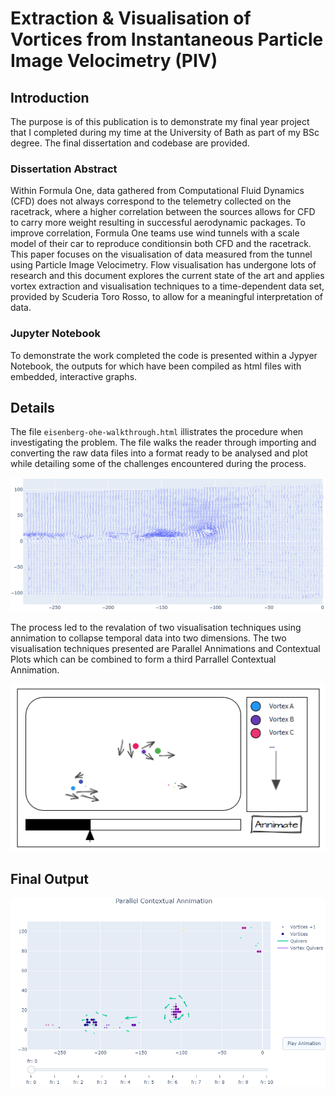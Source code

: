 # Extraction & Visualisation of Vortices from Instantaneous Particle Image Velocimetry (PIV)

## Introduction
The purpose is of this publication is to demonstrate my final year project that I completed during my time at the University of Bath as part of my BSc degree. The final dissertation and codebase are provided.

### Dissertation Abstract
Within Formula One, data gathered from Computational Fluid Dynamics (CFD) does not always correspond to the telemetry collected on the racetrack, where a higher correlation between the sources allows for CFD to carry more weight
resulting in successful aerodynamic packages. To improve correlation, Formula One teams use wind tunnels with a scale model of their car to reproduce conditionsin both CFD and the racetrack. This paper focuses on the visualisation of data measured from the tunnel using Particle Image Velocimetry. Flow visualisation has undergone lots of research and this document explores the current state of the art and applies vortex extraction and visualisation techniques to a time-dependent data set, provided by Scuderia Toro Rosso, to allow for a meaningful interpretation of data.

### Jupyter Notebook
To demonstrate the work completed the code is presented within a Jypyer Notebook, the outputs for which have been compiled as html files with embedded, interactive graphs.

## Details
The file `eisenberg-ohe-walkthrough.html` illistrates the procedure when investigating the problem. The file walks the reader through importing and converting the raw data files into a format ready to be analysed and plot while detailing some of the challenges encountered during the process. 

![Raw Quiver Plot](https://github.com/oeisenberg/Extraction-and-Visualisation-of-Vortices-from-Instantaneous-Particle-Image-Velocimetry/raw/RepoInit/img/initial_quiverplot.png "Raw Quiver Plot")

The process led to the revalation of two visualisation techniques using annimation to collapse temporal data into two dimensions. The two visualisation techniques presented are Parallel Annimations and Contextual Plots which can be combined to form a third Parrallel Contextual Annimation.

![Parrallel Contextual Annimation Plot](https://github.com/oeisenberg/Extraction-and-Visualisation-of-Vortices-from-Instantaneous-Particle-Image-Velocimetry/raw/RepoInit/img/mock_up_hybrid.png "Parrallel Contextual Annimation")


## Final Output
![Hybrid Plot](https://github.com/oeisenberg/Extraction-and-Visualisation-of-Vortices-from-Instantaneous-Particle-Image-Velocimetry/raw/RepoInit/img/Front-End.png "Parrallel Contextual Annimation - Jupyter Notebook")
